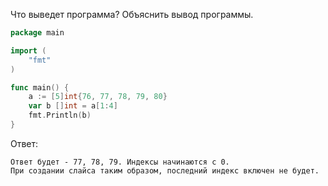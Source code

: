 Что выведет программа? Объяснить вывод программы.

```go
package main

import (
    "fmt"
)

func main() {
    a := [5]int{76, 77, 78, 79, 80}
    var b []int = a[1:4]
    fmt.Println(b)
}
```

Ответ:
```
Ответ будет - 77, 78, 79. Индексы начинаются с 0.
При создании слайса таким образом, последний индекс включен не будет.
```